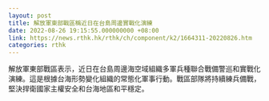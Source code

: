 ```yaml
---
layout: post
title: 解放軍東部戰區稱近日在台島周邊實戰化演練
date: 2022-08-26 19:15:55.000000000 +08:00
link: https://news.rthk.hk/rthk/ch/component/k2/1664311-20220826.htm
categories: rthk
---
```


解放軍東部戰區表示，近日在台島周邊海空域組織多軍兵種聯合戰備警巡和實戰化演練。這是根據台海形勢變化組織的常態化軍事行動。戰區部隊將持續練兵備戰，堅決捍衛國家主權安全和台海地區和平穩定。
